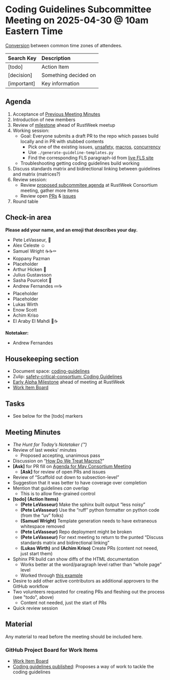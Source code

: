 # Coding Guidelines Subcommittee Meeting on 2025-04-30 @ 10am Eastern Time

[Conversion](https://www.worldtimebuddy.com/?qm=1&lid=5,100,2643743,12,1850147&h=5&date=2025-4-30&sln=10-11&hf=1) between common time zones of attendees.

| Search Key | Description |
| :---- | :---- |
| \[todo\] | Action Item |
| \[decision\] | Something decided on |
| \[important\] | Key information |

## Agenda

1. Acceptance of [Previous Meeting Minutes](https://github.com/rustfoundation/safety-critical-rust-consortium/blob/main/subcommittee/coding-guidelines/meetings/2025-04-23/minutes.md)
2. Introduction of new members
3. Review of [milestone](https://github.com/rustfoundation/safety-critical-rust-coding-guidelines/milestone/1) ahead of RustWeek meetup
4. Working session:
   * Goal: Everyone submits a draft PR to the repo which passes build locally and in PR with stubbed contents
      * Pick one of the existing issues, [unsafety](https://github.com/rustfoundation/safety-critical-rust-coding-guidelines/issues/8), [macros](https://github.com/rustfoundation/safety-critical-rust-coding-guidelines/issues/10), [concurrency](https://github.com/rustfoundation/safety-critical-rust-coding-guidelines/issues/9)
      * Use `./generate-guideline-templates.py`
      * Find the corresponding FLS paragraph-id from [live FLS site](https://spec.ferrocene.dev/index.html)
   * Troubleshooting getting coding guidelines build working
5. Discuss standards matrix and bidirectional linking between guidelines and matrix (matrices?)
6. Review session:
   * Review [proposed subcommitee agenda](https://github.com/rustfoundation/safety-critical-rust-consortium/pull/270#discussion_r2064068874) at RustWeek Consortium meeting, gather more items
   * Review open [PRs](https://github.com/rustfoundation/safety-critical-rust-coding-guidelines/pulls) & [issues](https://github.com/rustfoundation/safety-critical-rust-coding-guidelines/issues)
7. Round table

## Check-in area

**Please add your name, and an emoji that describes your day.**

- Pete LeVasseur, 🧬
- Alex Celeste ☺️
- Samuel Wright ☕☕⚰️
- Koppany Pazman
- Placeholder
- Arthur Hicken 🤖
- Julius Gustavsson 
- Sasha Pourcelot 🍕
- Andrew Fernandes 💤☕
- Placeholder
- Placeholder
- Lukas Wirth
- Enow Scott
- Achim Kriso
- El Araby El Mahdi 🐌☕

**Notetaker:**

* Andrew Fernandes

## Housekeeping section

* Document space: [coding-guidelines](https://github.com/rustfoundation/safety-critical-rust-consortium/tree/main/subcommittee/coding-guidelines)  
* Zulip: [safety-critical-consortium: Coding Guidelines](https://rust-lang.zulipchat.com/#narrow/channel/445688-safety-critical-consortium/topic/Coding.20Guidelines)
* [Early Alpha Milestone](https://github.com/rustfoundation/safety-critical-rust-coding-guidelines/milestone/1) ahead of meeting at RustWeek
* [Work Item Board](https://github.com/orgs/rustfoundation/projects/1)

## Tasks

* See below for the [todo] markers

## Meeting Minutes

- *The Hunt for Today’s Notetaker (™)*
- Review of last weeks’ minutes
  - Proposed accepting, unanimous pass
- Discussion on “[How Do We Treat Macros?](https://github.com/rustfoundation/safety-critical-rust-coding-guidelines/issues/59)”
- **[Ask]** for PR fill on [Agenda for May Consortium Meeting](https://github.com/rustfoundation/safety-critical-rust-consortium/pull/270)
  - **[Ask]** for review of open PRs and issues
- Review of “Scaffold out down to subsection-level”
- Suggestion that it was better to have coverage over completion
- Mention that guidelines *can* overlap
  - This is to allow fine-grained control
- **[todo]** **(Action Items)**
  - **(Pete LeVasseur)** Make the sphinx built output “less noisy”
  - **(Pete LeVasseur)** Use the “ruff” python formatter on python code (from the “uv” folks)
  - **(Samuel Wright)** Template generation needs to have extraneous whitespace removed
  - **(Pete LeVasseur)** Repo deployment might be broken
  - **(Pete LeVasseur)** For next meeting to return to the punted “Discuss standards matrix and bidirectional linking”
  - **(Lukas Wirth)** and **(Achim Kriso)** Create PRs (content not neeed, just start them)
- Sphinx PR build can show diffs of the HTML documentation
  - Works better at the word/paragraph level rather than “whole page” level
  - Worked through [this example](https://github.com/rustfoundation/safety-critical-rust-coding-guidelines/pull/61)
- Desire to add other active contributors as additional approvers to the GitHub workflow
- Two volunteers requested for creating PRs and fleshing out the process (see "todo", above)
  - Content not needed, just the start of PRs
- Quick review session

## Material

Any material to read before the meeting should be included here.

### GitHub Project Board for Work Items

* [Work Item Board](https://github.com/orgs/rustfoundation/projects/1)
* [Coding guidelines published](https://github.com/rustfoundation/safety-critical-rust-consortium/issues/188#issue-2869798433): Proposes a way of work to tackle the coding guidelines

